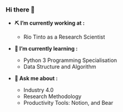 ### Hi there 👋

- **⛏ I’m currently working at :**
	-  Rio Tinto as a Research Scientist 
	
- **🌱 I’m currently learning :**
	- Python 3 Programming Specialisation 
	- Data Structure and Algorithm
	
- **💬 Ask me about :**
	- Industry 4.0 
	- Research Methodology 
	- Productivity Tools: Notion, and Bear
